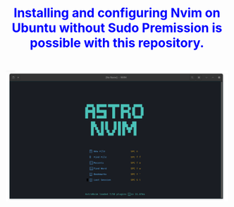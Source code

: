 <div style="text-align: center;">
<h3 style="color: blue; font-size: 2em;"> Installing and configuring Nvim on Ubuntu without Sudo Premission is possible with this repository.</h3>
<br> 
<img src="nvim.png" alt="Image description" title="Image Title" />
<br>
<br>
